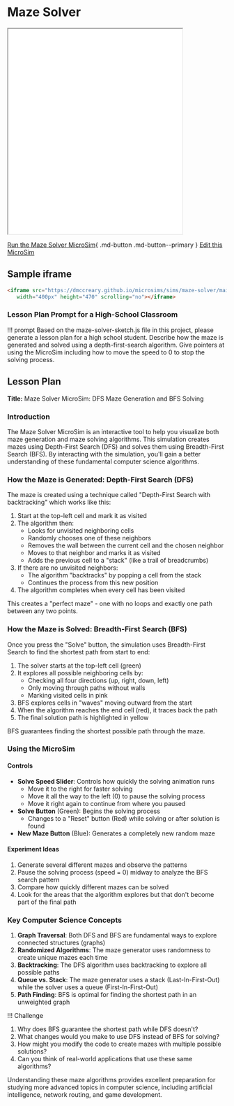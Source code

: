 # Maze Solver

<iframe src="main.html" width="400px" height="470px" scrolling="no"></iframe>

<!--
![Image Name](./image.png){ width="400" }
-->

[Run the Maze Solver MicroSim](./template.html){ .md-button .md-button--primary }
[Edit this MicroSim](https://editor.p5js.org/dmccreary/sketches/UvmgsjQuZ)

## Sample iframe

```html
<iframe src="https://dmccreary.github.io/microsims/sims/maze-solver/main.html" 
   width="400px" height="470" scrolling="no"></iframe>
```

### Lesson Plan Prompt for a High-School Classroom

!!! prompt
   Based on the maze-solver-sketch.js file in this project, please generate a lesson plan for a high school student.  Describe how the maze is generated and solved using a depth-first-search algorithm.  Give pointers at using the MicroSim including how to move the speed to 0 to stop the solving process.

## Lesson Plan

**Title:** Maze Solver MicroSim: DFS Maze Generation and BFS Solving

### Introduction

The Maze Solver MicroSim is an interactive tool to help you visualize both maze generation and maze solving algorithms. This simulation creates mazes using Depth-First Search (DFS) and solves them using Breadth-First Search (BFS). By interacting with the simulation, you'll gain a better understanding of these fundamental computer science algorithms.

### How the Maze is Generated: Depth-First Search (DFS)

The maze is created using a technique called "Depth-First Search with backtracking" which works like this:

1.  Start at the top-left cell and mark it as visited
2.  The algorithm then:
    -   Looks for unvisited neighboring cells
    -   Randomly chooses one of these neighbors
    -   Removes the wall between the current cell and the chosen neighbor
    -   Moves to that neighbor and marks it as visited
    -   Adds the previous cell to a "stack" (like a trail of breadcrumbs)
3.  If there are no unvisited neighbors:
    -   The algorithm "backtracks" by popping a cell from the stack
    -   Continues the process from this new position
4.  The algorithm completes when every cell has been visited

This creates a "perfect maze" - one with no loops and exactly one path between any two points.

### How the Maze is Solved: Breadth-First Search (BFS)

Once you press the "Solve" button, the simulation uses Breadth-First Search to find the shortest path from start to end:

1.  The solver starts at the top-left cell (green)
2.  It explores all possible neighboring cells by:
    -   Checking all four directions (up, right, down, left)
    -   Only moving through paths without walls
    -   Marking visited cells in pink
3.  BFS explores cells in "waves" moving outward from the start
4.  When the algorithm reaches the end cell (red), it traces back the path
5.  The final solution path is highlighted in yellow

BFS guarantees finding the shortest possible path through the maze.

### Using the MicroSim


#### Controls

-   **Solve Speed Slider**: Controls how quickly the solving animation runs
    -   Move it to the right for faster solving
    -   Move it all the way to the left (0) to pause the solving process
    -   Move it right again to continue from where you paused
-   **Solve Button** (Green): Begins the solving process
    -   Changes to a "Reset" button (Red) while solving or after solution is found
-   **New Maze Button** (Blue): Generates a completely new random maze

#### Experiment Ideas

1.  Generate several different mazes and observe the patterns
2.  Pause the solving process (speed = 0) midway to analyze the BFS search pattern
3.  Compare how quickly different mazes can be solved
4.  Look for the areas that the algorithm explores but that don't become part of the final path

### Key Computer Science Concepts

1.  **Graph Traversal**: Both DFS and BFS are fundamental ways to explore connected structures (graphs)
2.  **Randomized Algorithms**: The maze generator uses randomness to create unique mazes each time
3.  **Backtracking**: The DFS algorithm uses backtracking to explore all possible paths
4.  **Queue vs. Stack**: The maze generator uses a stack (Last-In-First-Out) while the solver uses a queue (First-In-First-Out)
5.  **Path Finding**: BFS is optimal for finding the shortest path in an unweighted graph

!!! Challenge
   1.  Why does BFS guarantee the shortest path while DFS doesn't?
   2.  What changes would you make to use DFS instead of BFS for solving?
   3.  How might you modify the code to create mazes with multiple possible solutions?
   4.  Can you think of real-world applications that use these same algorithms?

Understanding these maze algorithms provides excellent preparation for studying more advanced topics in computer science, including artificial intelligence, network routing, and game development.